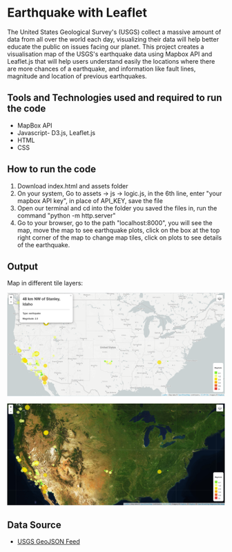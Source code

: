 # Earthquake with Leaflet
The United States Geological Survey's (USGS) collect a massive amount of data from all over the world each day, visualizing their data will help better educate the public on issues facing our planet.
This project creates a visualisation map of the USGS's earthquake data using Mapbox API and Leaflet.js that will help users understand easily the locations where there are more chances of a earthquake, and information like fault lines, magnitude and location of previous earthquakes.


## Tools and Technologies used and required to run the code
* MapBox API
* Javascript- D3.js, Leaflet.js
* HTML
* CSS

## How to run the code
1. Download index.html and assets folder
2. On your system, Go to assets -> js -> logic.js, in the 6th line, enter "your mapbox API key", in place of API_KEY, save the file 
3. Open our terminal and cd into the folder you saved the files in, run the command "python -m http.server"
4. Go to your browser, go to the path "localhost:8000", you will see the map, move the map to see earthquake plots, click on the box at the top right corner of the map to change map tiles, click on plots to see details of the earthquake.  

## Output
Map in different tile layers:

![](images/1.png)

![](images/2.png)

## Data Source
* [USGS GeoJSON Feed](http://earthquake.usgs.gov/earthquakes/feed/v1.0/geojson.php)
<!-- * [Plates Data](https://github.com/fraxen/tectonicplates) -->